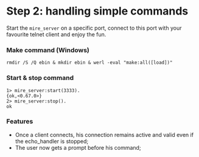 # Step 2: handling simple commands

Start the `mire_server` on a specific port, connect to this port with your favourite telnet client and
enjoy the fun.

### Make command (Windows)

```
rmdir /S /Q ebin & mkdir ebin & werl -eval "make:all([load])"
```

### Start & stop command

```
1> mire_server:start(3333).
{ok,<0.67.0>}
2> mire_server:stop().
ok
```

### Features

* Once a client connects, his connection remains active and valid even if the echo_handler is stopped;
* The user now gets a prompt before his command;
